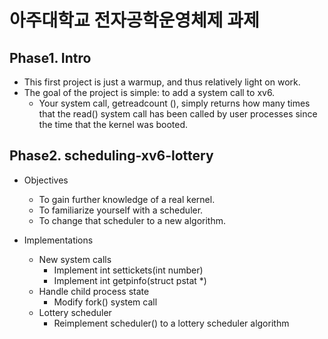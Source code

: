 # 아주대학교 전자공학운영체제 과제

## Phase1. Intro
- This first project is just a warmup, and thus relatively light on work.
- The goal of the project is simple: to add a system call to xv6.
    - Your system call, getreadcount (), simply returns how many times that the read() system call has been called by user processes since the time that the kernel was booted.

## Phase2. scheduling-xv6-lottery
- Objectives
    - To gain further knowledge of a real kernel.
    - To familiarize yourself with a scheduler.
    - To change that scheduler to a new algorithm.

- Implementations
    - New system calls
        - Implement int settickets(int number)
        - Implement int getpinfo(struct pstat *)
    - Handle child process state
        - Modify fork() system call
    - Lottery scheduler
        - Reimplement scheduler() to a lottery scheduler algorithm